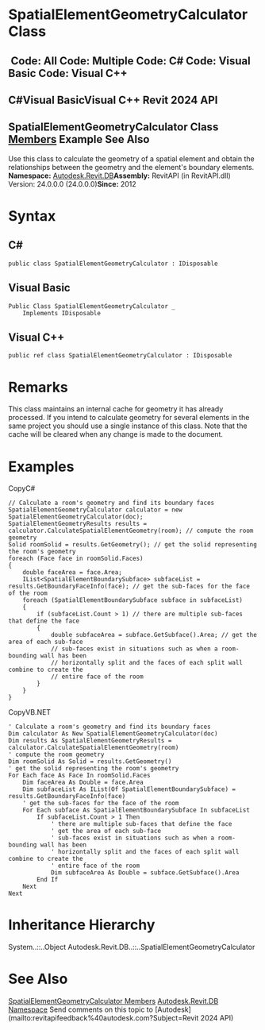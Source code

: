 # SpatialElementGeometryCalculator Class

﻿
 Code: All Code: Multiple Code: C# Code: Visual Basic Code: Visual C++   
---  
C#Visual BasicVisual C++
Revit 2024 API  
---  
SpatialElementGeometryCalculator Class  
[Members](2d692135-d5a7-0672-5f88-b93196aa42a5.md "SpatialElementGeometryCalculator Members") Example See Also  
---  
Use this class to calculate the geometry of a spatial element and obtain the relationships between the geometry and the element's boundary elements. 
**Namespace:** [Autodesk.Revit.DB](87546ba7-461b-c646-cbb1-2cb8f5bff8b2.md "Autodesk.Revit.DB Namespace")**Assembly:** RevitAPI (in RevitAPI.dll) Version: 24.0.0.0 (24.0.0.0)**Since:** 2012 
# Syntax
C#  
---  
```text
public class SpatialElementGeometryCalculator : IDisposable
```
  
Visual Basic  
---  
```text
Public Class SpatialElementGeometryCalculator _
	Implements IDisposable
```
  
Visual C++  
---  
```text
public ref class SpatialElementGeometryCalculator : IDisposable
```
  
# Remarks
This class maintains an internal cache for geometry it has already processed. If you intend to calculate geometry for several elements in the same project you should use a single instance of this class. Note that the cache will be cleared when any change is made to the document. 
# Examples
CopyC#
```text
// Calculate a room's geometry and find its boundary faces
SpatialElementGeometryCalculator calculator = new SpatialElementGeometryCalculator(doc);
SpatialElementGeometryResults results = calculator.CalculateSpatialElementGeometry(room); // compute the room geometry 
Solid roomSolid = results.GetGeometry(); // get the solid representing the room's geometry
foreach (Face face in roomSolid.Faces)
{
    double faceArea = face.Area;
    IList<SpatialElementBoundarySubface> subfaceList = results.GetBoundaryFaceInfo(face); // get the sub-faces for the face of the room
    foreach (SpatialElementBoundarySubface subface in subfaceList)
    {
        if (subfaceList.Count > 1) // there are multiple sub-faces that define the face
        {
            double subfaceArea = subface.GetSubface().Area; // get the area of each sub-face
            // sub-faces exist in situations such as when a room-bounding wall has been
            // horizontally split and the faces of each split wall combine to create the 
            // entire face of the room
        }
    }
}
```

CopyVB.NET
```text
' Calculate a room's geometry and find its boundary faces
Dim calculator As New SpatialElementGeometryCalculator(doc)
Dim results As SpatialElementGeometryResults = calculator.CalculateSpatialElementGeometry(room)
' compute the room geometry 
Dim roomSolid As Solid = results.GetGeometry()
' get the solid representing the room's geometry
For Each face As Face In roomSolid.Faces
    Dim faceArea As Double = face.Area
    Dim subfaceList As IList(Of SpatialElementBoundarySubface) = results.GetBoundaryFaceInfo(face)
    ' get the sub-faces for the face of the room
    For Each subface As SpatialElementBoundarySubface In subfaceList
        If subfaceList.Count > 1 Then
            ' there are multiple sub-faces that define the face
            ' get the area of each sub-face
            ' sub-faces exist in situations such as when a room-bounding wall has been
            ' horizontally split and the faces of each split wall combine to create the 
            ' entire face of the room
            Dim subfaceArea As Double = subface.GetSubface().Area
        End If
    Next
Next
```

# Inheritance Hierarchy
System..::..Object Autodesk.Revit.DB..::..SpatialElementGeometryCalculator
# See Also
[SpatialElementGeometryCalculator Members](2d692135-d5a7-0672-5f88-b93196aa42a5.md "SpatialElementGeometryCalculator Members")
[Autodesk.Revit.DB Namespace](87546ba7-461b-c646-cbb1-2cb8f5bff8b2.md "Autodesk.Revit.DB Namespace")
Send comments on this topic to [Autodesk](mailto:revitapifeedback%40autodesk.com?Subject=Revit 2024 API)